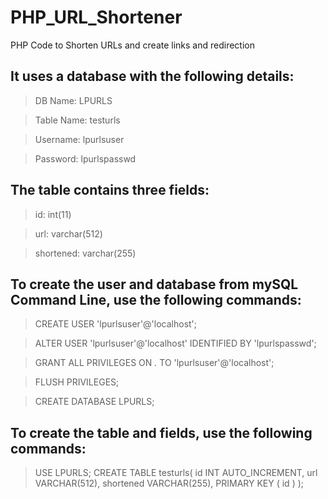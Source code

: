 # PHP_URL_Shortener
PHP Code to Shorten URLs and create links and redirection


## It uses a database with the following details:
> DB Name: LPURLS

> Table Name: testurls

> Username: lpurlsuser

> Password: lpurlspasswd


## The table contains three fields:
> id: int(11)

> url: varchar(512)

> shortened: varchar(255)


## To create the user and database from mySQL Command Line, use the following commands:
> CREATE USER 'lpurlsuser'@'localhost';

> ALTER USER 'lpurlsuser'@'localhost' IDENTIFIED BY 'lpurlspasswd';

> GRANT ALL PRIVILEGES ON *.* TO 'lpurlsuser'@'localhost';

> FLUSH PRIVILEGES;

> CREATE DATABASE LPURLS;


## To create the table and fields, use the following commands:
> USE LPURLS;
> CREATE TABLE testurls(
   id INT AUTO_INCREMENT,
   url VARCHAR(512),
   shortened VARCHAR(255),
   PRIMARY KEY ( id )
);
